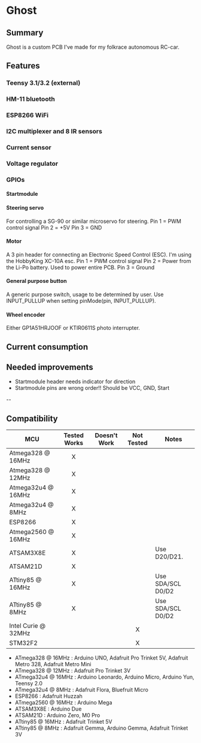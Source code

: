 # Ghost

## Summary

Ghost is a custom PCB I've made for my folkrace autonomous RC-car.

## Features

### Teensy 3.1/3.2 (external)
### HM-11 bluetooth
### ESP8266 WiFi
### I2C multiplexer and 8 IR sensors
### Current sensor
### Voltage regulator
### GPIOs
#### Startmodule
#### Steering servo

For controlling a SG-90 or similar microservo for steering.
Pin 1 = PWM control signal
Pin 2 = +5V
Pin 3 = GND

#### Motor

A 3 pin header for connecting an Electronic Speed Control (ESC). I'm using the HobbyKing XC-10A esc.
Pin 1 = PWM control signal
Pin 2 = Power from the Li-Po battery. Used to power entire PCB.
Pin 3 = Ground

#### General purpose button

A generic purpose switch, usage to be determined by user. Use INPUT_PULLUP when setting pinMode(pin, INPUT_PULLUP).

#### Wheel encoder

Either GP1A51HRJOOF or KTIR0611S photo interrupter.

## Current consumption

## Needed improvements

- Startmodule header needs indicator for direction
- Startmodule pins are wrong order!! Should be VCC, GND, Start


--

<!-- START COMPATIBILITY TABLE -->

## Compatibility

MCU                | Tested Works | Doesn't Work | Not Tested  | Notes
------------------ | :----------: | :----------: | :---------: | -----
Atmega328 @ 16MHz  |      X       |             |            |
Atmega328 @ 12MHz  |      X       |             |            |
Atmega32u4 @ 16MHz |      X       |             |            |
Atmega32u4 @ 8MHz  |      X       |             |            |
ESP8266            |      X       |             |            |
Atmega2560 @ 16MHz |      X       |             |            |
ATSAM3X8E          |      X       |             |            | Use D20/D21.
ATSAM21D           |      X       |             |            |
ATtiny85 @ 16MHz   |      X       |             |            | Use SDA/SCL D0/D2
ATtiny85 @ 8MHz    |      X       |             |            | Use SDA/SCL D0/D2
Intel Curie @ 32MHz |             |             |     X       |
STM32F2            |             |             |     X       |

  * ATmega328 @ 16MHz : Arduino UNO, Adafruit Pro Trinket 5V, Adafruit Metro 328, Adafruit Metro Mini
  * ATmega328 @ 12MHz : Adafruit Pro Trinket 3V
  * ATmega32u4 @ 16MHz : Arduino Leonardo, Arduino Micro, Arduino Yun, Teensy 2.0
  * ATmega32u4 @ 8MHz : Adafruit Flora, Bluefruit Micro
  * ESP8266 : Adafruit Huzzah
  * ATmega2560 @ 16MHz : Arduino Mega
  * ATSAM3X8E : Arduino Due
  * ATSAM21D : Arduino Zero, M0 Pro
  * ATtiny85 @ 16MHz : Adafruit Trinket 5V
  * ATtiny85 @ 8MHz : Adafruit Gemma, Arduino Gemma, Adafruit Trinket 3V

<!-- END COMPATIBILITY TABLE -->
